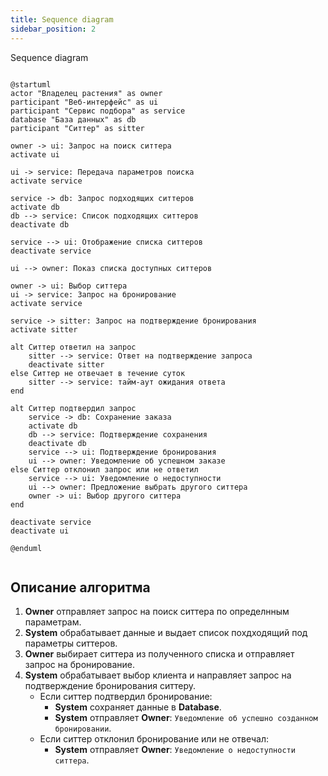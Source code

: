 ```yaml
---
title: Sequence diagram
sidebar_position: 2
---
```

Sequence diagram

```plantuml

@startuml
actor "Владелец растения" as owner
participant "Веб-интерфейс" as ui
participant "Сервис подбора" as service
database "База данных" as db
participant "Ситтер" as sitter

owner -> ui: Запрос на поиск ситтера
activate ui

ui -> service: Передача параметров поиска
activate service

service -> db: Запрос подходящих ситтеров
activate db
db --> service: Список подходящих ситтеров
deactivate db

service --> ui: Отображение списка ситтеров
deactivate service

ui --> owner: Показ списка доступных ситтеров

owner -> ui: Выбор ситтера
ui -> service: Запрос на бронирование
activate service

service -> sitter: Запрос на подтверждение бронирования
activate sitter

alt Ситтер ответил на запрос
    sitter --> service: Ответ на подтверждение запроса
    deactivate sitter
else Ситтер не отвечает в течение суток
    sitter --> service: тайм-аут ожидания ответа
end

alt Ситтер подтвердил запрос
    service -> db: Сохранение заказа
    activate db
    db --> service: Подтверждение сохранения
    deactivate db
    service --> ui: Подтверждение бронирования
    ui --> owner: Уведомление об успешном заказе
else Ситтер отклонил запрос или не ответил
    service --> ui: Уведомление о недоступности
    ui --> owner: Предложение выбрать другого ситтера
    owner -> ui: Выбор другого ситтера
end

deactivate service
deactivate ui

@enduml


```

## Описание алгоритма

1. **Owner** отправляет запрос на поиск ситтера по определнным параметрам.
2. **System** обрабатывает данные и выдает список похдходящий под параметры ситтеров.
3. **Owner** выбирает ситтера из полученного списка и отправляет запрос на бронирование.
4. **System** обрабатывает выбор клиента и направляет запрос на подтверждение бронирования ситтеру.
   - Если ситтер подтвердил бронирование:
     - **System** сохраняет данные в **Database**.
     - **System** отправляет **Owner**: `Уведомление об успешно созданном бронировании`.
   - Если ситтер отклонил бронирование или не отвечал:
     - **System** отправляет **Owner**: `Уведомление о недоступности ситтера`.